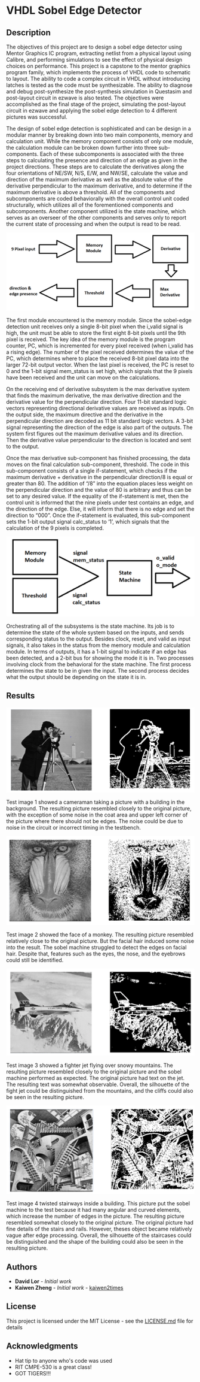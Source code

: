 # VHDL Sobel Edge Detector

## Description

The objectives of this project are to design a sobel edge detector using Mentor Graphics IC program, extracting netlist from a physical layout using Calibre, and performing simulations to see the effect of physical design choices on performance. This project is a capstone to the mentor graphics program family, which implements the process of VHDL code to schematic to layout. The ability to code a complex circuit in VHDL without introducing latches is tested as the code must be synthesizable. The ability to diagnose and debug post-synthesize the post-synthesis simulation in Questasim and post-layout circuit in ezwave is also tested. The objectives were accomplished as the final stage of the project, simulating the post-layout circuit in ezwave and applying the sobel edge detection to 4 different pictures was successful.

The design of sobel edge detection is sophisticated and can be design in a modular manner by breaking down into two main components, memory and calculation unit. While the memory component consists of only one module, the calculation module can be broken down further into three sub-components. Each of these subcomponents is associated with the three steps to calculating the presence and direction of an edge as given in the project directions. These steps are to calculate the derivatives along the four orientations of NE/SW, N/S, E/W, and NW/SE, calculate the value and direction of the maximum derivative as well as the absolute value of the derivative perpendicular to the maximum derivative, and to determine if the maximum derivative is above a threshold. All of the components and subcomponents are coded behaviorally with the overall control unit coded structurally, which utilizes all of the forementioned components and subcomponents. Another component utilized is the state machine, which serves as an overseer of the other components and serves only to report the current state of processing and when the output is read to be read.

![sobel structure image](images/sobel-struct.png)

The first module encountered is the memory module. Since the sobel-edge detection unit receives only a single 8-bit pixel when the i_valid signal is high, the unit must be able to store the first eight 8-bit pixels until the 9th pixel is received. The key idea of the memory module is the program counter, PC, which is incremented for every pixel received (when i_valid has a rising edge).  The number of the pixel received determines the value of the PC, which determines where to place the received 8-bit pixel data into the larger 72-bit output vector. When the last pixel is received, the PC is reset to 0 and the 1-bit signal mem_status is set high, which signals that the 9 pixels have been received and the unit can move on the calculations.

On the receiving end of derivative subsystem is the max derivative system that finds the maximum derivative, the max derivative direction and the derivative value for the perpendicular direction. Four 11-bit standard logic vectors representing directional derivative values are received as inputs. On the output side, the maximum directive and the derivative in the perpendicular direction are decoded as 11 bit standard logic vectors. A 3-bit signal representing the direction of the edge is also part of the outputs. The system first figures out the maximum derivative values and its direction. Then the derivative value perpendicular to the direction is located and sent to the output.

Once the max derivative sub-component has finished processing, the data moves on the final calculation sub-component, threshold.  The code in this sub-component consists of a single if-statement, which checks if the maximum derivative + derivative in the perpendicular direction/8 is equal or greater than 80. The addition of “/8” into the equation places less weight on the perpendicular direction and the value of 80 is arbitrary and thus can be set to any desired value. If the equality of the if-statement is met, then the control unit is informed that the nine pixels under test contains an edge, and the direction of the edge. Else, it will inform that there is no edge and set the direction to “000”. Once the if-statement is evaluated, this sub-component sets the 1-bit output signal calc_status to ‘1’, which signals that the calculation of the 9 pixels is completed.

![state machine image](images/state-machine.png)

Orchestrating all of the subsystems is the state machine. Its job is to determine the state of the whole system based on the inputs, and sends corresponding status to the output. Besides clock, reset, and valid as input signals, it also takes in the status from the memory module and calculation module. In terms of outputs, it has a 1-bit signal to indicate if an edge has been detected, and a 2-bit bus for showing the mode it is in. Two processes involving clock from the behavioral for the state machine. The first process determines the state to be in given the input. The second process decides what the output should be depending on the state it is in.

## Results

![result 1 image](images/result1.png)

Test image 1 showed a cameraman taking a picture with a building in the background. The resulting picture resembled closely to the original picture, with the exception of some noise in the coat area and upper left corner of the picture where there should not be edges. The noise could be due to noise in the circuit or incorrect timing in the testbench.

![result 2 image](images/result2.png)

Test image 2 showed the face of a monkey. The resulting picture resembled relatively close to the original picture. But the facial hair induced some noise into the result. The sobel machine struggled to detect the edges on facial hair. Despite that, features such as the eyes, the nose, and the eyebrows could still be identified.

![result 3 image](images/result3.png)

Test image 3 showed a fighter jet flying over snowy mountains. The resulting picture resembled closely to the original picture and the sobel machine performed as expected. The original picture had text on the jet. The resulting text was somewhat observable. Overall, the silhouette of the fight jet could be distinguished from the mountains, and the cliffs could also be seen in the resulting picture.

![result 4 image](images/result4.png)

Test image 4 twisted stairways inside a building. This picture put the sobel machine to the test because it had many angular and curved elements, which increase the number of edges in the picture. The resulting picture resembled somewhat closely to the original picture. The original picture had fine details of the stairs and rails. However, theses object became relatively vague after edge processing. Overall, the silhouette of the staircases could be distinguished and the shape of the building could also be seen in the resulting picture.

## Authors

* **David Lor** - *Initial work*
* **Kaiwen Zheng** - *Initial work* - [kaiwen2times](https://github.com/kaiwen2times)

## License

This project is licensed under the MIT License - see the [LICENSE.md](LICENSE.md) file for details

## Acknowledgments

* Hat tip to anyone who's code was used
* RIT CMPE-530 is a great class!
* GOT TIGERS!!!

